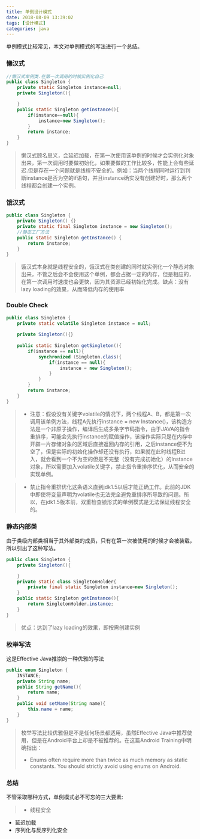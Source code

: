 ```yaml
---
title: 单例设计模式
date: 2018-08-09 13:39:02
tags: [设计模式]
categories: java
---
```


单例模式比较常见，本文对单例模式的写法进行一个总结。

<!-- more -->

### 懒汉式

``` java
//懒汉式单例类.在第一次调用的时候实例化自己   
public class Singleton {
    private static Singleton instance=null;
    private Singleton(){

    }
    public static Singleton getInstance(){
        if(instance==null){
            instance=new Singleton();
        }
        return instance;
    }
}
```

>懒汉式顾名思义，会延迟加载，在第一次使用该单例的时候才会实例化对象出来，第一次调用时要做初始化，如果要做的工作比较多，性能上会有些延迟.但是存在一个问题就是线程不安全的。例如：当两个线程同时运行到判断instance是否为空的if语句，并且instance确实没有创建好时，那么两个线程都会创建一个实例。

### 饿汉式
``` java
public class Singleton {  
    private Singleton() {}  
    private static final Singleton instance = new Singleton();  
    //静态工厂方法   
    public static Singleton getInstance() {  
        return instance;  
    }  
} 
```
>饿汉式本身就是线程安全的，饿汉式在类创建的同时就实例化一个静态对象出来，不管之后会不会使用这个单例，都会占据一定的内存，但是相应的，在第一次调用时速度也会更快，因为其资源已经初始化完成。缺点：没有lazy loading的效果，从而降低内存的使用率

### Double Check
```java
public class Singleton {
    private static volatile Singleton instance = null;
    
    private Singleton(){}
    
    public static Singleton getSingleton(){
        if(instance == null){
            synchronized (Singleton.class){
                if(instance == null){
                    instance = new Singleton();
                }
            }
        }
        return instance;
    }    
}
```
>* 注意：假设没有关键字volatile的情况下，两个线程A、B，都是第一次调用该单例方法，线程A先执行instance = new Instance()，该构造方法是一个非原子操作，编译后生成多条字节码指令，由于JAVA的指令重排序，可能会先执行instance的赋值操作，该操作实际只是在内存中开辟一片存储对象的区域后直接返回内存的引用，之后instance便不为空了，但是实际的初始化操作却还没有执行，如果就在此时线程B进入，就会看到一个不为空的但是不完整（没有完成初始化）的Instance对象，所以需要加入volatile关键字，禁止指令重排序优化，从而安全的实现单例。

>* 禁止指令重排优化这条语义直到jdk1.5以后才能正确工作。此前的JDK中即使将变量声明为volatile也无法完全避免重排序所导致的问题。所以，在jdk1.5版本前，双重检查锁形式的单例模式是无法保证线程安全的。

### 静态内部类
由于类级内部类相当于其外部类的成员，只有在第一次被使用的时候才会被装载，所以引出了这种写法。
``` java
public class Singleton {
    private Singleton(){

    }
    private static class SingletonHolder{
        private final static Singleton instance=new Singleton();
    }
    public static Singleton getInstance(){
        return SingletonHolder.instance;
    }
}
```
>优点：达到了lazy loading的效果，即按需创建实例


### 枚举写法
这是Effective Java推崇的一种优雅的写法
``` java
public enum Singleton {
    INSTANCE;
    private String name;
    public String getName(){
        return name;
    }
    public void setName(String name){
        this.name = name;
    }
}
```
>枚举写法比较优雅但是不是任何场景都适用，虽然Effective Java中推荐使用，但是在Android平台上却是不被推荐的。在这篇Android Training中明确指出：
> * Enums often require more than twice as much memory as static constants. You should strictly avoid using enums on Android.

### 总结
不管采取哪种方式，单例模式必不可忘的三大要素:
>* 线程安全
* 延迟加载
* 序列化与反序列化安全
